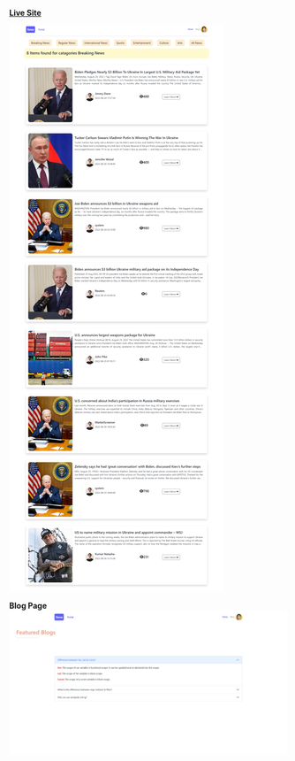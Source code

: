 **[Live Site](https://deluxe-haupia-d7f337.netlify.app/)**

![](images/preview.png)

**Blog Page**
![](images/previewTwo.png)
